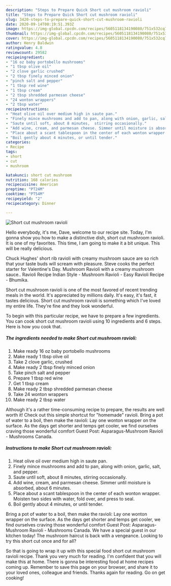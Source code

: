 ```yaml
---
description: "Steps to Prepare Quick Short cut mushroom ravioli"
title: "Steps to Prepare Quick Short cut mushroom ravioli"
slug: 3420-steps-to-prepare-quick-short-cut-mushroom-ravioli
date: 2020-09-14T00:19:51.393Z
image: https://img-global.cpcdn.com/recipes/5605118134190080/751x532cq70/short-cut-mushroom-ravioli-recipe-main-photo.jpg
thumbnail: https://img-global.cpcdn.com/recipes/5605118134190080/751x532cq70/short-cut-mushroom-ravioli-recipe-main-photo.jpg
cover: https://img-global.cpcdn.com/recipes/5605118134190080/751x532cq70/short-cut-mushroom-ravioli-recipe-main-photo.jpg
author: Henry Baldwin
ratingvalue: 4.8
reviewcount: 29582
recipeingredient:
- "16 oz baby portobello mushrooms"
- "1 tbsp olive oil"
- "2 clove garlic crushed"
- "2 tbsp finely minced onion"
- "pinch salt and pepper"
- "1 tbsp red wine"
- "1 tbsp cream"
- "2 tbsp shredded parmesan cheese"
- "24 wonton wrappers"
- "2 tbsp water"
recipeinstructions:
- "Heat olive oil over medium high in saute pan."
- "Finely mince mushrooms and add to pan, along with onion, garlic, salt, and pepper."
- "Saute until soft, about 8 minutes,  stirring occasionally."
- "Add wine, cream, and parmesan cheese. Simmer until moisture is absorbed, about 6 minutes."
- "Place about a scant tablespoon in the center of each wonton wrapper. Moisten two sides with water, fold over, and press to seal."
- "Boil gently about 4 minutes, or until tender."
categories:
- Recipe
tags:
- short
- cut
- mushroom

katakunci: short cut mushroom 
nutrition: 168 calories
recipecuisine: American
preptime: "PT24M"
cooktime: "PT54M"
recipeyield: "2"
recipecategory: Dinner

---
```



![Short cut mushroom ravioli](https://img-global.cpcdn.com/recipes/5605118134190080/751x532cq70/short-cut-mushroom-ravioli-recipe-main-photo.jpg)

Hello everybody, it's me, Dave, welcome to our recipe site. Today, I'm gonna show you how to make a distinctive dish, short cut mushroom ravioli. It is one of my favorites. This time, I am going to make it a bit unique. This will be really delicious.

Chuck Hughes&#39; short rib ravioli with creamy mushroom sauce are so rich that your taste buds will scream with pleasure. Steve cooks the perfect starter for Valentine&#39;s Day. Mushroom Ravioli with a creamy mushroom sauce.. Ravioli Recipe Indian Style - Mushroom Ravioli - Easy Ravioli Recipe - Bhumika.

Short cut mushroom ravioli is one of the most favored of recent trending meals in the world. It's appreciated by millions daily. It's easy, it's fast, it tastes delicious. Short cut mushroom ravioli is something which I've loved my entire life. They're fine and they look wonderful.


To begin with this particular recipe, we have to prepare a few ingredients. You can cook short cut mushroom ravioli using 10 ingredients and 6 steps. Here is how you cook that.

<!--inarticleads1-->

##### The ingredients needed to make Short cut mushroom ravioli:

1. Make ready 16 oz baby portobello mushrooms
1. Make ready 1 tbsp olive oil
1. Take 2 clove garlic, crushed
1. Make ready 2 tbsp finely minced onion
1. Take pinch salt and pepper
1. Prepare 1 tbsp red wine
1. Get 1 tbsp cream
1. Make ready 2 tbsp shredded parmesan cheese
1. Take 24 wonton wrappers
1. Make ready 2 tbsp water


Although it&#39;s a rather time-consuming recipe to prepare, the results are well worth it! Check out this simple shortcut for &#34;homemade&#34; ravioli. Bring a pot of water to a boil, then make the ravioli: Lay one wonton wrapper on the surface. As the days get shorter and temps get cooler, we find ourselves craving those wonderful comfort Guest Post: Asparagus-Mushroom Ravioli - Mushrooms Canada. 

<!--inarticleads2-->

##### Instructions to make Short cut mushroom ravioli:

1. Heat olive oil over medium high in saute pan.
1. Finely mince mushrooms and add to pan, along with onion, garlic, salt, and pepper.
1. Saute until soft, about 8 minutes,  stirring occasionally.
1. Add wine, cream, and parmesan cheese. Simmer until moisture is absorbed, about 6 minutes.
1. Place about a scant tablespoon in the center of each wonton wrapper. Moisten two sides with water, fold over, and press to seal.
1. Boil gently about 4 minutes, or until tender.


Bring a pot of water to a boil, then make the ravioli: Lay one wonton wrapper on the surface. As the days get shorter and temps get cooler, we find ourselves craving those wonderful comfort Guest Post: Asparagus-Mushroom Ravioli - Mushrooms Canada. We have a special guest in our kitchen today! The mushroom haircut is back with a vengeance. Looking to try this short cut once and for all? 

So that is going to wrap it up with this special food short cut mushroom ravioli recipe. Thank you very much for reading. I'm confident that you will make this at home. There is gonna be interesting food at home recipes coming up. Remember to save this page on your browser, and share it to your loved ones, colleague and friends. Thanks again for reading. Go on get cooking!
